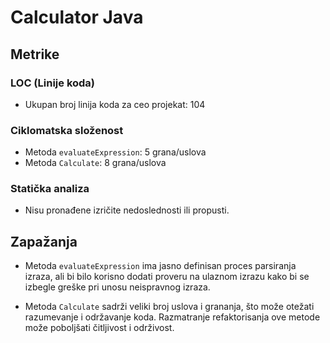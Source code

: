 # Calculator Java

## Metrike

### LOC (Linije koda)

- Ukupan broj linija koda za ceo projekat: 104

### Ciklomatska složenost

- Metoda `evaluateExpression`: 5 grana/uslova
- Metoda `Calculate`: 8 grana/uslova

### Statička analiza

- Nisu pronađene izričite nedoslednosti ili propusti.

## Zapažanja

- Metoda `evaluateExpression` ima jasno definisan proces parsiranja izraza, ali bi bilo korisno dodati proveru na ulaznom izrazu kako bi se izbegle greške pri unosu neispravnog izraza.

- Metoda `Calculate` sadrži veliki broj uslova i grananja, što može otežati razumevanje i održavanje koda. Razmatranje refaktorisanja ove metode može poboljšati čitljivost i održivost.
